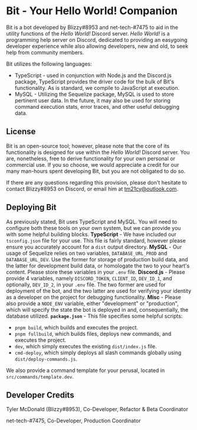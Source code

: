 # Bit - Your Hello World! Companion
Bit is a bot developed by Blizzy#8953 and net-tech-#7475 to aid in the utility functions of the *Hello World!* Discord server. 
*Hello World!* is a programming help server on Discord, dedicated to providing an easygoing developer experience while also allowing developers, new and old, to seek help from community members.

Bit utilizes the following languages:
* TypeScript - used in conjunction with Node.js and the Discord.js package, TypeScript provides the driver code for the bulk of Bit's functionality. As is standard, we compile to JavaScript at execution.
* MySQL - Utilizing the Sequelize package, MySQL is used to store pertinent user data. In the future, it may also be used for storing command execution stats, error traces, and other useful debugging data.

## License
Bit is an open-source tool; however, please note that the core of its functionality is designed for use within the *Hello World!* Discord server. You are, nonetheless, free to derive functionality for your own personal or commercial use. If you so choose, we would appreciate a credit for our many man-hours spent developing Bit, but you are not obligated to do so.

If there are any questions regarding this provision, please don't hesitate to contact Blizzy#8953 on Discord, or email him at tm21cy@outlook.com.

## Deploying Bit
As previously stated, Bit uses TypeScript and MySQL. You will need to configure both these tools on your own system, but we can provide you with some helpful building blocks.
**TypeScript** - We have included our `tsconfig.json` file for your use. This file is fairly standard, however please ensure you accurately account for a `dist` output directory.
**MySQL** - Our usage of Sequelize relies on two variables, `DATABASE_URL_PROD` and `DATABASE_URL_DEV`. Use the former for storage of production build data, and the latter for development build data, or homologate the two to your heart's content. Please store these variables in your `.env` file.
**Discord.js** - Please provide 4 variables, namely `DISCORD_TOKEN`, `CLIENT_ID`, `DEV_ID_1`, and optionally, `DEV_ID_2`, in your `.env` file. The two former are used for deployment of the bot, and the two latter are used for verifying your identity as a developer on the project for debugging functionality.
**Misc** - Please also provide a `NODE_ENV` variable, either "development" or "production", which will specify the state the bot is deployed in and, consequentially, the database utilized.
**`package.json`** - This file specifies some helpful scripts:
* `pnpm build`, which builds and executes the project.
* `pnpm fullbuild`, which builds files, deploys new commands, and executes the project.
* `dev`, which simply executes the existing `dist/index.js` file.
* `cmd-deploy`, which simply deploys all slash commands globally using `dist/deploy-commands.js`.

We also provide a command template for your perusal, located in `src/commands/template.dev`.

## Developer Credits
Tyler McDonald (Blizzy#8953), Co-Developer, Refactor & Beta Coordinator

net-tech-#7475, Co-Developer, Production Coordinator

